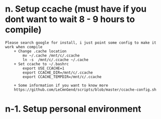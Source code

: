 # n. Setup ccache (must have if you dont want to wait 8 - 9 hours to compile)

    Please search google for install, i just point some config to make it work when compile
        + Change .cache location
			mv ~/.cache /mnt/c/.ccache
			ln -s  /mnt/c/.ccache ~/.cache
        + Set ccache to ~/.bashrc
			export USE_CCACHE=1
			export CCACHE_DIR=/mnt/c/.ccache
			export CCACHE_TEMPDIR=/mnt/c/.ccache

        + Some information if you want to know more 
        https://github.com/LeCmnGend/scripts/blob/master/ccache-config.sh
   
# n-1. Setup personal environment



